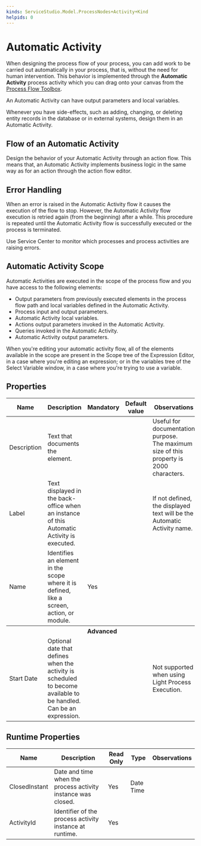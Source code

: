 ```yaml
---
kinds: ServiceStudio.Model.ProcessNodes+Activity+Kind
helpids: 0
---
```


# Automatic Activity

When designing the process flow of your process, you can add work to be carried out automatically in your process, that is, without the need for human intervention. This behavior is implemented through the **Automatic Activity** process activity which you can drag onto your canvas from the [Process Flow Toolbox](<../../../develop/processes/process-flow/process-flow-toolbox.md>).

An Automatic Activity can have output parameters and local variables.

Whenever you have side-effects, such as adding, changing, or deleting entity records in the database or in external systems, design them in an Automatic Activity.

## Flow of an Automatic Activity

Design the behavior of your Automatic Activity through an action flow. This means that, an Automatic Activity implements business logic in the same way as for an action through the action flow editor.

## Error Handling

When an error is raised in the Automatic Activity flow it causes the execution of the flow to stop. However, the Automatic Activity flow execution is retried again (from the beginning) after a while. This procedure is repeated until the Automatic Activity flow is successfully executed or the process is terminated.

Use Service Center to monitor which processes and process activities are raising errors.

## Automatic Activity Scope

Automatic Activities are executed in the scope of the process flow and you have access to the following elements:

* Output parameters from previously executed elements in the process flow path and local variables defined in the Automatic Activity.
* Process input and output parameters.
* Automatic Activity local variables.
* Actions output parameters invoked in the Automatic Activity.
* Queries invoked in the Automatic Activity.
* Automatic Activity output parameters.

When you're editing your automatic activity flow, all of the elements available in the scope are present in the Scope tree of the Expression Editor, in a case where you're editing an expression; or in the variables tree of the Select Variable window, in a case where you're trying to use a variable.

## Properties

<table markdown="1">
<thead>
<tr>
<th>Name</th>
<th>Description</th>
<th>Mandatory</th>
<th>Default value</th>
<th>Observations</th>
</tr>
</thead>
<tbody>
<tr>
<td title="Description">Description</td>
<td>Text that documents the element.</td>
<td></td>
<td></td>
<td>Useful for documentation purpose.<br/>The maximum size of this property is 2000 characters.</td>
</tr>
<tr>
<td title="Label">Label</td>
<td>Text displayed in the back-office when an instance of this Automatic Activity is executed.</td>
<td></td>
<td></td>
<td>If not defined, the displayed text will be the Automatic Activity name.</td>
</tr>
<tr>
<td title="Name">Name</td>
<td>Identifies an element in the scope where it is defined, like a screen, action, or module.</td>
<td>Yes</td>
<td></td>
<td></td>
</tr>
<tr class="separator">
<th colspan="5">Advanced</th>
</tr>
<tr>
<td title="Start Date">Start Date</td>
<td>Optional date that defines when the activity is scheduled to become available to be handled. Can be an expression.</td>
<td></td>
<td></td>
<td>Not supported when using Light Process Execution.</td>
</tr>
</tbody>
</table>

## Runtime Properties

<table markdown="1">
<thead>
<tr>
<th>Name</th>
<th>Description</th>
<th>Read Only</th>
<th>Type</th>
<th>Observations</th>
</tr>
</thead>
<tbody>
<tr>
<td>ClosedInstant</td>
<td>Date and time when the process activity instance was closed.</td>
<td>Yes</td>
<td>Date Time</td>
<td></td>
</tr>
<tr>
<td>ActivityId</td>
<td>Identifier of the process activity instance at runtime.</td>
<td>Yes</td>
<td></td>
<td></td>
</tr>
</tbody>
</table>


